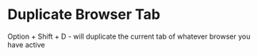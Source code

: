 # Duplicate Browser Tab

Option + Shift + D - will duplicate the current tab of whatever browser you have active